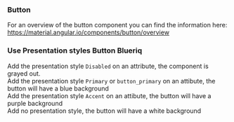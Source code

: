 ### Button
For an overview of the button component you can find the information here: https://material.angular.io/components/button/overview

### Use Presentation styles Button Blueriq
Add the presentation style `Disabled` on an attribute, the component is grayed out.  
Add the presentation style `Primary` or `button_primary` on an attibute, the button will have a blue background  
Add the presentation style `Accent` on an attibute, the button will have a purple background  
Add no presentation style, the button will have a white background  
  
